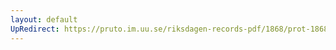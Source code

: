```yaml
---
layout: default
UpRedirect: https://pruto.im.uu.se/riksdagen-records-pdf/1868/prot-1868--fk--208/prot-1868--fk--208_001.pdf
---
```

